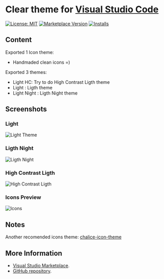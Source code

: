 # Clear theme for [Visual Studio Code](http://code.visualstudio.com)

[![License: MIT](https://img.shields.io/badge/license-MIT-orange.svg)](https://github.com/danibram/vscode-clear-theme/blob/master/LICENSE) [![Marketplace Version](https://vsmarketplacebadge.apphb.com/version/danibram.theme-clear.svg)](https://marketplace.visualstudio.com/items?itemName=danibram.theme-clear) [![Installs](https://vsmarketplacebadge.apphb.com/installs/danibram.theme-clear.svg)](https://marketplace.visualstudio.com/items?itemName=danibram.theme-clear)

## Content

Exported 1 Icon theme:

- Handmaded clean icons =)

Exported 3 themes:

- Light HC: Try to do High Contrast Ligth theme
- Light : Ligth theme
- Light Night : Ligth Night theme

## Screenshots

### Light

![Light Theme](https://raw.githubusercontent.com/danibram/vscode-clear-theme/master/light.png)

### Ligth Night

![Ligth Night](https://raw.githubusercontent.com/danibram/vscode-clear-theme/master/light-night.png)

### High Contrast Ligth

![High Contrast Ligth](https://raw.githubusercontent.com/danibram/vscode-clear-theme/master/light-hc.png)

### Icons Preview

![Icons](https://raw.githubusercontent.com/danibram/vscode-clear-theme/master/Icons.png)

## Notes

Another recomended icons theme: [chalice-icon-theme](https://github.com/artlaman/chalice-icon-theme)

## More Information

- [Visual Studio Marketplace](https://marketplace.visualstudio.com/items?itemName=danibram.theme-clear).
- [GitHub repository](https://github.com/danibram/vscode-clear-theme).
